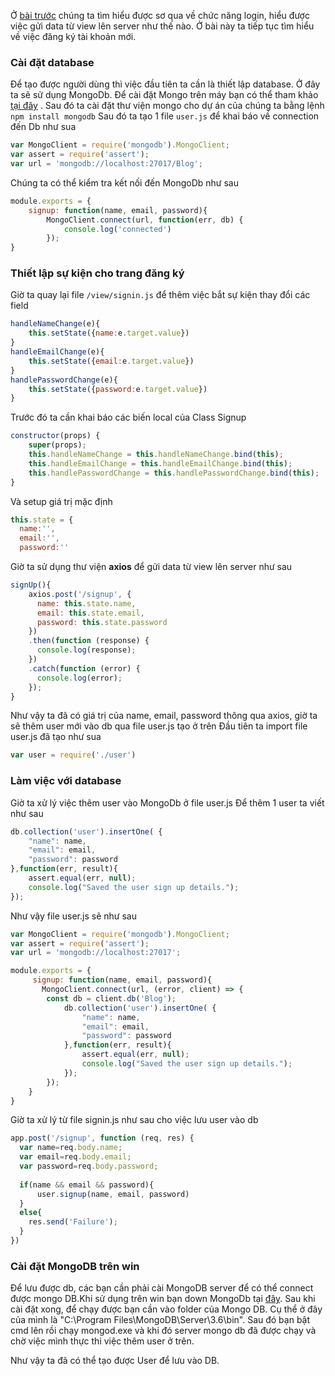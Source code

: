 Ở [bài trước](https://viblo.asia/p/nodejsreact-hoc-cach-lam-app-bang-nodejs-voi-react-phan-1-RQqKLzzpl7z) chúng ta tìm hiểu được sơ qua về chức năng login, hiểu được việc gửi data từ view lên server như thế nào. Ở bài này ta tiếp tục tìm hiểu về việc đăng ký tài khoản mới.
### Cài đặt database ###
Để tạo được người dùng thì việc đầu tiên ta cần là thiết lập database. Ở đây ta sẽ sử dụng MongoDb. Để cài đặt Mongo trên máy bạn có thể tham khảo [tại đây](https://docs.mongodb.com/manual/administration/install-community/) . Sau đó ta cài đặt thư viện mongo cho dự án của chúng ta bằng lệnh
`npm install mongodb`
Sau đó ta tạo 1 file `user.js` để khai báo về connection đến Db như sua
```user.js
var MongoClient = require('mongodb').MongoClient;
var assert = require('assert');
var url = 'mongodb://localhost:27017/Blog';
```

Chúng ta có thể kiểm tra kết nối đến MongoDb như sau
```user.js
module.exports = {
    signup: function(name, email, password){
        MongoClient.connect(url, function(err, db) {
            console.log('connected')
        });
}
```

### Thiết lập sự kiện cho trang đăng ký ###
Giờ ta quay lại file `/view/signin.js` để thêm việc bắt sự kiện thay đổi các field
```siginin.js
handleNameChange(e){
    this.setState({name:e.target.value})
}
handleEmailChange(e){
    this.setState({email:e.target.value})
}   
handlePasswordChange(e){
    this.setState({password:e.target.value})
}
```

Trước đó ta cần khai báo các biến local của Class Signup
```signin.js
constructor(props) {
    super(props);
    this.handleNameChange = this.handleNameChange.bind(this);
    this.handleEmailChange = this.handleEmailChange.bind(this);
    this.handlePasswordChange = this.handlePasswordChange.bind(this);
}
```

Và setup giá trị mặc định
```signin.js
this.state = {
  name:'',
  email:'',
  password:''
```

Giờ ta sử dụng thư viện **axios** để gửi data từ view lên server như sau
```signin.js
signUp(){
    axios.post('/signup', {
      name: this.state.name,
      email: this.state.email,
      password: this.state.password
    })
    .then(function (response) {
      console.log(response);
    })
    .catch(function (error) {
      console.log(error);
    });
}
```

Như vậy ta đã có giá trị của name, email, password thông qua axios, giờ ta sẽ thêm user mới vào db qua file user.js tạo ở trên
Đầu tiên ta import file user.js đã tạo như sua
```signin.js
var user = require('./user')
```

### Làm việc với database ###
Giờ ta xử lý việc thêm user vào MongoDb ở file user.js
Để thêm 1 user ta viết như sau
```user.js
db.collection('user').insertOne( {
    "name": name,
    "email": email,
    "password": password
},function(err, result){
    assert.equal(err, null);
    console.log("Saved the user sign up details.");
});
```

Như vậy file user.js sẽ như sau
```user.js
var MongoClient = require('mongodb').MongoClient;
var assert = require('assert');
var url = 'mongodb://localhost:27017';

module.exports = {
     signup: function(name, email, password){
       MongoClient.connect(url, (error, client) => {
       	const db = client.db('Blog');
		  	db.collection('user').insertOne( {
				"name": name,
				"email": email,
				"password": password
			},function(err, result){
				assert.equal(err, null);
		    	console.log("Saved the user sign up details.");
			});
		});
    }
}

```

Giờ ta xử lý từ file signin.js như sau cho việc lưu user vào db
```signin.js
app.post('/signup', function (req, res) {
  var name=req.body.name;
  var email=req.body.email;
  var password=req.body.password;
 
  if(name && email && password){
      user.signup(name, email, password)
  }
  else{
    res.send('Failure');
  }
})
```
### Cài đặt MongoDB trên win ###
Để lưu được db, các bạn cần phải cài MongoDB server để có thể connect được mongo DB.Khi sử dụng trên win bạn down MongoDb tại [đây](https://docs.mongodb.com/manual/installation/).
Sau khi cài đặt xong, để chạy được bạn cần vào folder của Mongo DB. Cụ thể ở đây của mình là "C:\Program Files\MongoDB\Server\3.6\bin". Sau đó bạn bật cmd lên rồi chạy mongod.exe và khi đó server mongo db đã được chạy và chờ việc mình thực thi việc thêm user ở trên.

Như vậy ta đã có thể tạo được User để lưu vào DB.